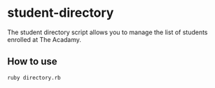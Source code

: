 # student-directory
The student directory script allows you to manage the list of students enrolled at The Acadamy.
 
## How to use
 
 ```shel
ruby directory.rb
```
